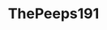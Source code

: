 ---
title: ThePeeps191
github: https://github.com/ThePeeps191
mode: dark
transition: 1s
score: 61.3
archetype:
- Little Bit of Everything
---
